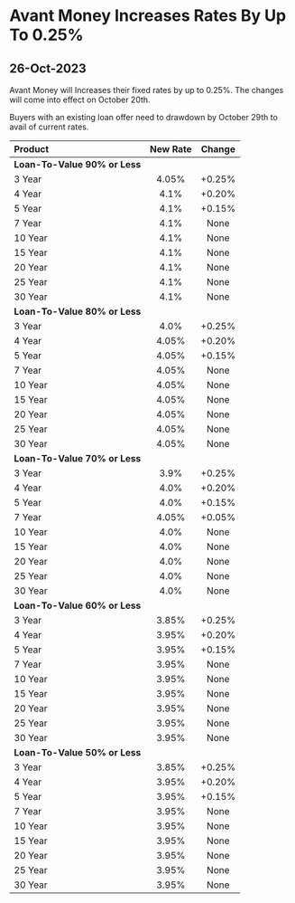 # Avant Money Increases Rates By Up To 0.25%

## 26-Oct-2023


Avant Money will Increases their fixed rates by up to 0.25%. 
The changes will come into effect on October 20th.

Buyers with an existing loan offer need to drawdown by October 29th to avail
of current rates.


| Product | New Rate | Change |
| :--- | :----: | :----: |
| **Loan-To-Value 90% or Less** | | |
| 3 Year | 4.05% | +0.25% |
| 4 Year | 4.1% | +0.20% |
| 5 Year | 4.1% | +0.15% |
| 7 Year | 4.1% | None |
| 10 Year | 4.1% | None |
| 15 Year | 4.1% | None |
| 20 Year | 4.1% | None |
| 25 Year | 4.1% | None |
| 30 Year | 4.1% | None |
| **Loan-To-Value 80% or Less** | | |
| 3 Year | 4.0% | +0.25% |
| 4 Year | 4.05% | +0.20% |
| 5 Year | 4.05% | +0.15% |
| 7 Year | 4.05% | None |
| 10 Year | 4.05% | None |
| 15 Year | 4.05% | None |
| 20 Year | 4.05% | None |
| 25 Year | 4.05% | None |
| 30 Year | 4.05% | None |
| **Loan-To-Value 70% or Less** | | |
| 3 Year | 3.9% | +0.25% |
| 4 Year | 4.0% | +0.20% |
| 5 Year | 4.0% | +0.15% |
| 7 Year | 4.05% | +0.05% |
| 10 Year | 4.0% | None |
| 15 Year | 4.0% | None |
| 20 Year | 4.0% | None |
| 25 Year | 4.0% | None |
| 30 Year | 4.0% | None |
| **Loan-To-Value 60% or Less** | | |
| 3 Year | 3.85% | +0.25% |
| 4 Year | 3.95% | +0.20% |
| 5 Year | 3.95% | +0.15% |
| 7 Year | 3.95% | None |
| 10 Year | 3.95% | None |
| 15 Year | 3.95% | None |
| 20 Year | 3.95% | None |
| 25 Year | 3.95% | None |
| 30 Year | 3.95% | None |
| **Loan-To-Value 50% or Less** | | |
| 3 Year | 3.85% | +0.25% |
| 4 Year | 3.95% | +0.20% |
| 5 Year | 3.95% | +0.15% |
| 7 Year | 3.95% | None |
| 10 Year | 3.95% | None |
| 15 Year | 3.95% | None |
| 20 Year | 3.95% | None |
| 25 Year | 3.95% | None |
| 30 Year | 3.95% | None |
